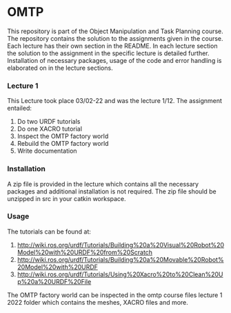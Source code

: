 # OMTP

This repository is part of the Object Manipulation and Task Planning course. The repository contains the solution to the assignments given in the course. Each lecture has their own section in the README. In each lecture section the solution to the assignment in the specific lecture is detailed further. Installation of necessary packages, usage of the code and error handling is elaborated on in the lecture sections.

### Lecture 1

This Lecture took place 03/02-22 and was the lecture 1/12. The assignment entailed:

1.	Do two URDF tutorials
2.	Do one XACRO tutorial
3.	Inspect the OMTP factory world
4.	Rebuild the OMTP factory world
5.	Write documentation

### Installation

A zip file is provided in the lecture which contains all the necessary packages and additional installation is not required. The zip file should be unzipped in src in your catkin workspace.

### Usage

The tutorials can be found at:

1.	http://wiki.ros.org/urdf/Tutorials/Building%20a%20Visual%20Robot%20Model%20with%20URDF%20from%20Scratch
2.	http://wiki.ros.org/urdf/Tutorials/Building%20a%20Movable%20Robot%20Model%20with%20URDF
3.	http://wiki.ros.org/urdf/Tutorials/Using%20Xacro%20to%20Clean%20Up%20a%20URDF%20File

The OMTP factory world can be inspected in the omtp course files lecture 1 2022 folder which contains the meshes, XACRO files and more. 
